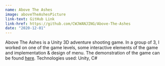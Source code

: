 ```yaml
---
name: Above The Ashes
image: aboveTheAshesPicture
link-text: GitHub Link
link-href: https://github.com/CWJWANJING/Above-The-Ashes
date: "2020-12-01"
---
```


Above The Ashes is a Unity 3D adventure shooting game. In a group of 3, I worked on one of the game levels, some interactive elements of the game and implementation & design of menu. The demonstration of the game can be found <a href="https://www.youtube.com/watch?v=SqT9jGA4_E8">here</a>.
Technologies used: Unity, C#